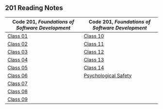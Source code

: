 <h2 style=“display:block;
           margin-left: auto;
           margin-right:auto;
           text-align: center;“>
  201 Reading Notes</h2> 
  
  **Code 201**, _Foundations of Software Development_ | **Code 201**, _Foundations of Software Development_
------------ | -------------
[Class 01](https://github.com/TraceDugar/reading-notes/blob/main/201/notes/Class1.md) | [Class 10](https://github.com/TraceDugar/reading-notes/blob/main/201/notes/class10.md)
[Class 02](https://github.com/TraceDugar/reading-notes/blob/main/201/notes/Class2.txt) |[Class 11](https://github.com/TraceDugar/reading-notes/blob/main/201/notes/class11.md) 
[Class 03](https://github.com/TraceDugar/reading-notes/blob/main/201/notes/Class3.md) | [Class 12](https://github.com/TraceDugar/reading-notes/blob/main/201/notes/class12.md)
[Class 04](https://github.com/TraceDugar/reading-notes/blob/main/201/notes/Class4.md) | [Class 13](https://github.com/TraceDugar/reading-notes/blob/main/201/notes/class13.md)
[Class 05](https://github.com/TraceDugar/reading-notes/blob/main/201/notes/class5.md) | [Class 14](https://github.com/TraceDugar/reading-notes/blob/main/201/notes/Class14.md)
[Class 06](https://github.com/TraceDugar/reading-notes/blob/main/201/notes/class6.md) | [Psychological Safety](https://github.com/TraceDugar/reading-notes/blob/main/201/notes/PsySafety.md)
[Class 07](https://github.com/TraceDugar/reading-notes/blob/main/201/notes/class7.md) | []()
[Class 08](https://github.com/TraceDugar/reading-notes/blob/main/201/notes/class8.md) | []()
 [Class 09](https://github.com/TraceDugar/reading-notes/blob/main/201/notes/class9.md) |[]()
